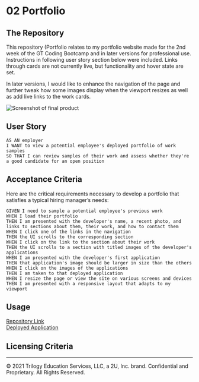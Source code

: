 # 02 Portfolio

## The Repository

This repository (Portfolio relates to my portfolio website made for the 2nd week of the GT Coding Bootcamp and in later versions for professional use. Instructions in following user story section below were included. Links through cards are not currently live, but functionality and hover state are set.

In later versions, I would like to enhance the navigation of the page and further tweak how some images display when the viewport resizes as well as add live links to the work cards.

![Screenshot of final product](https://github.com/BraxB/homework-1/blob/main/Assets/screenshot.png?raw=true)

## User Story

```
AS AN employer
I WANT to view a potential employee's deployed portfolio of work samples
SO THAT I can review samples of their work and assess whether they're a good candidate for an open position
```


## Acceptance Criteria

Here are the critical requirements necessary to develop a portfolio that satisfies a typical hiring manager’s needs:

```
GIVEN I need to sample a potential employee's previous work
WHEN I load their portfolio
THEN I am presented with the developer's name, a recent photo, and links to sections about them, their work, and how to contact them
WHEN I click one of the links in the navigation
THEN the UI scrolls to the corresponding section
WHEN I click on the link to the section about their work
THEN the UI scrolls to a section with titled images of the developer's applications
WHEN I am presented with the developer's first application
THEN that application's image should be larger in size than the others
WHEN I click on the images of the applications
THEN I am taken to that deployed application
WHEN I resize the page or view the site on various screens and devices
THEN I am presented with a responsive layout that adapts to my viewport
```

## Usage

[Repository Link](https://github.com/BraxB/portfolio)  
[Deployed Application](https://braxb.github.io/portfolio/)


## Licensing Criteria
- - -
© 2021 Trilogy Education Services, LLC, a 2U, Inc. brand. Confidential and Proprietary. All Rights Reserved.
